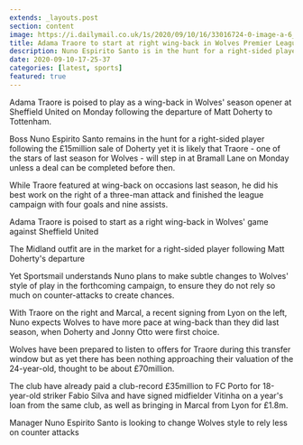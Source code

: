 ```yaml
---
extends: _layouts.post
section: content
image: https://i.dailymail.co.uk/1s/2020/09/10/16/33016724-0-image-a-6_1599753302772.jpg 
title: Adama Traore to start at right wing-back in Wolves Premier League opener against Sheffield United 
description: Nuno Espirito Santo is in the hunt for a right-sided player following the £15million sale of Doherty yet it is likely that Traore will step in at Bramall Lane on Monday unless they sign someone before then. 
date: 2020-09-10-17-25-37 
categories: [latest, sports] 
featured: true 
--- 
```

Adama Traore is poised to play as a wing-back in Wolves' season opener at Sheffield United on Monday following the departure of Matt Doherty to Tottenham.

Boss Nuno Espirito Santo remains in the hunt for a right-sided player following the £15million sale of Doherty yet it is likely that Traore - one of the stars of last season for Wolves - will step in at Bramall Lane on Monday unless a deal can be completed before then.

While Traore featured at wing-back on occasions last season, he did his best work on the right of a three-man attack and finished the league campaign with four goals and nine assists. 

Adama Traore is poised to start as a right wing-back in Wolves' game against Sheffield United

The Midland outfit are in the market for a right-sided player following Matt Doherty's departure

Yet Sportsmail understands Nuno plans to make subtle changes to Wolves' style of play in the forthcoming campaign, to ensure they do not rely so much on counter-attacks to create chances. 

With Traore on the right and Marcal, a recent signing from Lyon on the left, Nuno expects Wolves to have more pace at wing-back than they did last season, when Doherty and Jonny Otto were first choice.

Wolves have been prepared to listen to offers for Traore during this transfer window but as yet there has been nothing approaching their valuation of the 24-year-old, thought to be about £70million.

The club have already paid a club-record £35million to FC Porto for 18-year-old striker Fabio Silva and have signed midfielder Vitinha on a year's loan from the same club, as well as bringing in Marcal from Lyon for £1.8m.

Manager Nuno Espirito Santo is looking to change Wolves style to rely less on counter attacks 

